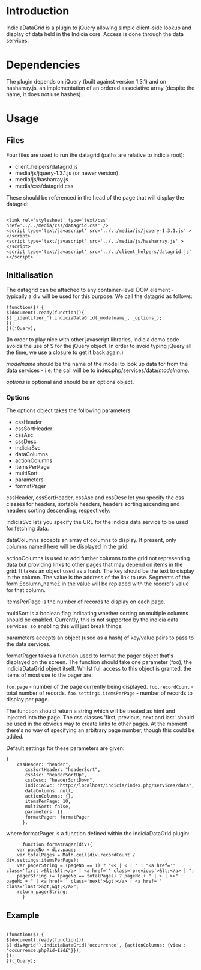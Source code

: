 # Introduction #

IndiciaDataGrid is a plugin to jQuery allowing simple client-side lookup and display of data held in the Indicia core. Access is done through the data services.


# Dependencies #

The plugin depends on jQuery (built against version 1.3.1) and on hasharray.js, an implementation of an ordered associative array (despite the name, it does not use hashes).

# Usage #

## Files ##

Four files are used to run the datagrid (paths are relative to indicia root):

  * client\_helpers/datagrid.js
  * media/js/jquery-1.3.1.js (or newer version)
  * media/js/hasharray.js
  * media/css/datagrid.css

These should be referenced in the head of the page that will display the datagrid:

```

<link rel='stylesheet' type='text/css' href='../../media/css/datagrid.css' />
<script type='text/javascript' src='../../media/js/jquery-1.3.1.js' ></script>
<script type='text/javascript' src='../../media/js/hasharray.js' ></script>
<script type='text/javascript' src='../../client_helpers/datagrid.js' ></script>

```


## Initialisation ##

The datagrid can be attached to any container-level DOM element - typically a div will be used for this purpose. We call the datagrid as follows:

```
(function($) {
$(document).ready(function(){
$('_identifier_').indiciaDataGrid(_modelname_, _options_);
});
})(jQuery);
```

(In order to play nice with other javascript libraries, indicia demo code avoids the use of $ for the jQuery object. In order to avoid typing jQuery all the time, we use a closure to get it back again.)

_modelname_ should be the name of the model to look up data for from the data services - i.e. the call will be to index.php/services/data/_modelname_.

_options_ is optional and should be an options object.

### Options ###

The options object takes the following parameters:

  * cssHeader
  * cssSortHeader
  * cssAsc
  * cssDesc
  * indiciaSvc
  * dataColumns
  * actionColumns
  * itemsPerPage
  * multiSort
  * parameters
  * formatPager

cssHeader, cssSortHeader, cssAsc and cssDesc let you specify the css classes for headers, sortable headers, headers sorting ascending and headers sorting descending, respectively.

indiciaSvc lets you specify the URL for the indicia data service to be used for fetching data.

dataColumns accepts an array of columns to display. If present, only columns named here will be displayed in the grid.

actionColumns is used to add further columns to the grid not representing data but providing links to other pages that may depend on items in the grid. It takes an object used as a hash. The key should be the text to display in the column. The value is the address of the link to use. Segments of the form £column\_name£ in the value will be replaced with the record's value for that column.

itemsPerPage is the number of records to display on each page.

multiSort is a boolean flag indicating whether sorting on multiple columns should be enabled. Currently, this is not supported by the indicia data services, so enabling this will just break things.

parameters accepts an object (used as a hash) of key/value pairs to pass to the data services.

formatPager takes a function used to format the pager object that's displayed on the screen. The function should take one parameter (foo), the indiciaDataGrid object itself. Whilst full access to this object is granted, the items of most use to the pager are:

`foo.page` - number of the page currently being displayed.
`foo.recordCount` - total number of records.
`foo.settings.itemsPerPage` - number of records to display per page.

The function should return a string which will be treated as html and injected into the page. The css classes 'first, previous, next and last' should be used in the obvious way to create links to other pages. At the moment there's no way of specifying an arbitrary page number, though this could be added.

Default settings for these parameters are given:

```
{
	cssHeader: "header",
	   cssSortHeader: "headerSort",
	   cssAsc: "headerSortUp",
	   cssDesc: "headerSortDown",
	   indiciaSvc: "http://localhost/indicia/index.php/services/data",
	   dataColumns: null,
	   actionColumns: {},
	   itemsPerPage: 10,
	   multiSort: false,
	   parameters: {},
	   formatPager: formatPager
      };
```

where formatPager is a function defined within the indiciaDataGrid plugin:

```
      function formatPager(div){
	var pageNo = div.page;
	var totalPages = Math.ceil(div.recordCount / div.settings.itemsPerPage);
	var pagerString = (pageNo == 1) ? "<< | < | " : "<a href='' class='first'>&lt;&lt;</a> | <a href='' class='previous'>&lt;</a> | ";
	pagerString += (pageNo == totalPages) ? pageNo + " | > | >>" : pageNo + " | <a href='' class='next'>&gt;</a> | <a href='' class='last'>&gt;&gt;</a>";
	return pagerString;
      }

```

## Example ##

```

(function($) {
$(document).ready(function(){
$('div#grid').indiciaDataGrid('occurrence', {actionColumns: {view : "occurrence.php?id=£id£"}});
});
})(jQuery);

```


